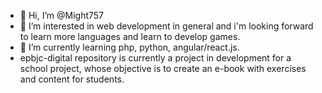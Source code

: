 - 👋 Hi, I’m @Might757
- 👀 I’m interested in web development in general and i'm looking forward to learn more languages and learn to develop games.
- 🌱 I’m currently learning php, python, angular/react.js.
- epbjc-digital repository is currently a project in development for a school project, whose objective is to create an e-book with exercises and content for students.
